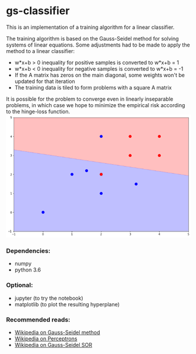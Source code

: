 # gs-classifier

This is an implementation of a training algorithm
for a linear classifier.

The training algorithm is based on the
Gauss-Seidel method for solving systems of
linear equations. Some adjustments had to
be made to apply the method to a linear
classifier:
 * w\*x+b > 0 inequality for positive samples is converted to w*x+b = 1
 * w\*x+b < 0 inequality for negative samples is converted to w*x+b = -1
 * If the A matrix has zeros on the main diagonal, some weights won't be updated for that iteration
 * The training data is tiled to form problems with a square A matrix

It is possible for the problem to converge even in linearly inseparable problems, in which case we
hope to minimize the empirical risk according to the hinge-loss function.
![classifier-plot](https://raw.githubusercontent.com/FranciscoDA/gs-classifier/master/README_pic.png)

### Dependencies:
 * numpy
 * python 3.6

### Optional:
 * jupyter (to try the notebook)
 * matplotlib (to plot the resulting hyperplane)

### Recommended reads:
 * [Wikipedia on Gauss-Seidel method](https://en.wikipedia.org/wiki/Gauss%E2%80%93Seidel_method)
 * [Wikipedia on Perceptrons](https://en.wikipedia.org/wiki/Perceptron)
 * [Wikipedia on Gauss-Seidel SOR](https://en.wikipedia.org/wiki/Successive_over-relaxation)
